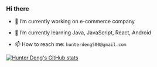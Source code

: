 ### Hi there 

<!--
**hunterdeng500/hunterdeng500** is a ✨ _special_ ✨ repository because its `README.md` (this file) appears on your GitHub profile.

Here are some ideas to get you started:

- 👯 I’m looking to collaborate on ...
- 🤔 I’m looking for help with ...
- 💬 Ask me about ...
- 😄 Pronouns: ...
- ⚡ Fun fact: ...
-->


- 🔭 I’m currently working on e-commerce company
  
- 🌱 I’m currently learning Java, JavaScript, React, Android
  
- 📫 How to reach me: ```hunterdeng500@gmail.com```
  

[![Hunter Deng's GitHub stats](https://github-readme-stats.vercel.app/api?username=hunterdeng500)](https://github.com/anuraghazra/github-readme-stats)
